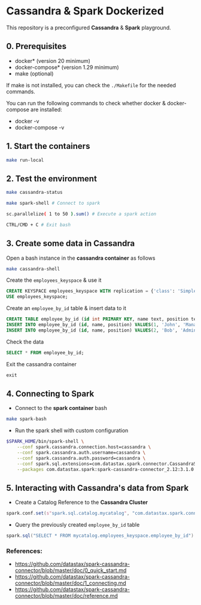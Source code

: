 # **Cassandra & Spark Dockerized**
This repository is a preconfigured **Cassandra** & **Spark** playground.

## **0. Prerequisites**
- docker* (version 20 minimum)
- docker-compose* (version 1.29 minimum) 
- make (optional)

If make is not installed, you can check the `./Makefile` for the needed commands. 

You can run the following commands to check whether docker & docker-compose are installed:
- docker -v
- docker-compose -v

## **1. Start the containers**
```BASH
make run-local
```

## **2. Test the environment**
```BASH
make cassandra-status
```

```BASH
make spark-shell # Connect to spark

sc.parallelize( 1 to 50 ).sum() # Execute a spark action

CTRL/CMD + C # Exit bash 
```

## **3. Create some data in Cassandra**
Open a bash instance in the **cassandra container** as follows
```BASH
make cassandra-shell
```

Create the `employees_keyspace` & use it
```SQL
CREATE KEYSPACE employees_keyspace WITH replication = {'class': 'SimpleStrategy', 'replication_factor': 1};
USE employees_keyspace;
```
Create an `employee_by_id` table & insert data to it
```SQL
CREATE TABLE employee_by_id (id int PRIMARY KEY, name text, position text);
INSERT INTO employee_by_id (id, name, position) VALUES(1, 'John', 'Manager');
INSERT INTO employee_by_id (id, name, position) VALUES(2, 'Bob', 'Adminstrator');
```
Check the data 
```SQL
SELECT * FROM employee_by_id;
```
Exit the cassandra container
```SQL
exit
```

## **4. Connecting to Spark**
*   Connect to the **spark container** bash
```BASH
make spark-bash
```

<!-- *   Install the **Spark Cassandra Connector**
Already included in the next command
```BASH
$SPARK_HOME/bin/spark-shell --packages com.datastax.spark:spark-cassandra-connector_2.12:3.1.0
$SPARK_HOME/bin/spark-submit --packages com.datastax.spark:spark-cassandra-connector_2.12:3.1.0
``` -->

*   Run the spark shell with custom configuration
```BASH
$SPARK_HOME/bin/spark-shell \
    --conf spark.cassandra.connection.host=cassandra \
    --conf spark.cassandra.auth.username=cassandra \
    --conf spark.cassandra.auth.password=cassandra \
    --conf spark.sql.extensions=com.datastax.spark.connector.CassandraSparkExtensions \
    --packages com.datastax.spark:spark-cassandra-connector_2.12:3.1.0 \
```

## **5. Interacting with Cassandra's data from Spark**

*   Create a Catalog Reference to the **Cassandra Cluster**
```SCALA
spark.conf.set(s"spark.sql.catalog.mycatalog", "com.datastax.spark.connector.datasource.CassandraCatalog")
```
*   Query the previously created `employee_by_id` table
```SCALA
spark.sql("SELECT * FROM mycatalog.employees_keyspace.employee_by_id").show
```


### References:
- https://github.com/datastax/spark-cassandra-connector/blob/master/doc/0_quick_start.md
- https://github.com/datastax/spark-cassandra-connector/blob/master/doc/1_connecting.md
- https://github.com/datastax/spark-cassandra-connector/blob/master/doc/reference.md